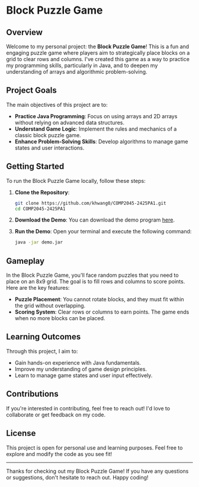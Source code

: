 # Block Puzzle Game

## Overview

Welcome to my personal project: the **Block Puzzle Game**! This is a fun and engaging puzzle game where players aim to strategically place blocks on a grid to clear rows and columns. I've created this game as a way to practice my programming skills, particularly in Java, and to deepen my understanding of arrays and algorithmic problem-solving.

## Project Goals

The main objectives of this project are to:

- **Practice Java Programming**: Focus on using arrays and 2D arrays without relying on advanced data structures.
- **Understand Game Logic**: Implement the rules and mechanics of a classic block puzzle game.
- **Enhance Problem-Solving Skills**: Develop algorithms to manage game states and user interactions.

## Getting Started

To run the Block Puzzle Game locally, follow these steps:

1. **Clone the Repository**:
   ```sh
   git clone https://github.com/khwang0/COMP2045-2425PA1.git
   cd COMP2045-2425PA1
   ```

2. **Download the Demo**: You can download the demo program [here](demo.jar).

3. **Run the Demo**:
   Open your terminal and execute the following command:
   ```sh
   java -jar demo.jar
   ```

## Gameplay

In the Block Puzzle Game, you'll face random puzzles that you need to place on an 8x9 grid. The goal is to fill rows and columns to score points. Here are the key features:

- **Puzzle Placement**: You cannot rotate blocks, and they must fit within the grid without overlapping.
- **Scoring System**: Clear rows or columns to earn points. The game ends when no more blocks can be placed.

## Learning Outcomes

Through this project, I aim to:

- Gain hands-on experience with Java fundamentals.
- Improve my understanding of game design principles.
- Learn to manage game states and user input effectively.

## Contributions

If you're interested in contributing, feel free to reach out! I'd love to collaborate or get feedback on my code. 

## License

This project is open for personal use and learning purposes. Feel free to explore and modify the code as you see fit!

---

Thanks for checking out my Block Puzzle Game! If you have any questions or suggestions, don't hesitate to reach out. Happy coding!
